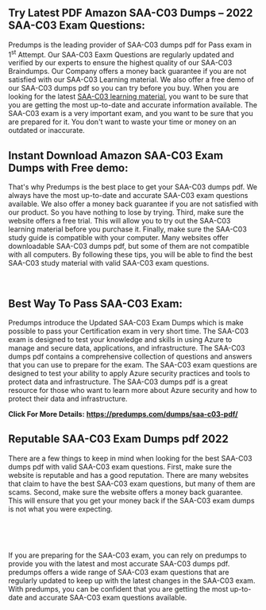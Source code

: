 <h2>Try Latest PDF Amazon SAA-C03 Dumps &ndash; 2022 SAA-C03 Exam Questions:</h2>
<p>Predumps is the leading provider of SAA-C03 dumps pdf for Pass exam in 1<sup>st</sup> Attempt. Our SAA-C03 Eaxm Questions are regularly updated and verified by our experts to ensure the highest quality of our SAA-C03 Braindumps. Our Company offers a money back guarantee if you are not satisfied with our SAA-C03 Learning material. We also offer a free demo of our SAA-C03 dumps pdf so you can try before you buy. When you are looking for the latest <a href="https://predumps.com/dumps/saa-c03-pdf/">SAA-C03 learning material</a>, you want to be sure that you are getting the most up-to-date and accurate information available. The SAA-C03 exam is a very important exam, and you want to be sure that you are prepared for it. You don't want to waste your time or money on an outdated or inaccurate.</p>
<h2>Instant Download Amazon SAA-C03 Exam Dumps with Free demo:</h2>
<p>That's why Predumps is the best place to get your SAA-C03 dumps pdf. We always have the most up-to-date and accurate SAA-C03 exam questions available. We also offer a money back guarantee if you are not satisfied with our product. So you have nothing to lose by trying. Third, make sure the website offers a free trial. This will allow you to try out the SAA-C03 learning material before you purchase it. Finally, make sure the SAA-C03 study guide is compatible with your computer. Many websites offer downloadable SAA-C03 dumps pdf, but some of them are not compatible with all computers. By following these tips, you will be able to find the best SAA-C03 study material with valid SAA-C03 exam questions.</p>
<p>&nbsp;</p>
<h2>Best Way To Pass SAA-C03 Exam:</h2>
<p>Predumps introduce the Updated SAA-C03 Exam Dumps which is make possible to pass your Certification exam in very short time. The SAA-C03 exam is designed to test your knowledge and skills in using Azure to manage and secure data, applications, and infrastructure. The SAA-C03 dumps pdf contains a comprehensive collection of questions and answers that you can use to prepare for the exam. The SAA-C03 exam questions are designed to test your ability to apply Azure security practices and tools to protect data and infrastructure. The SAA-C03 dumps pdf is a great resource for those who want to learn more about Azure security and how to protect their data and infrastructure.</p>
<p><strong>Click For More Details:</strong> <strong><a href="https://predumps.com/dumps/saa-c03-pdf/">https://predumps.com/dumps/saa-c03-pdf/</a></strong></p>
<h2>Reputable SAA-C03 Exam Dumps pdf 2022</h2>
<p>There are a few things to keep in mind when looking for the best SAA-C03 dumps pdf with valid SAA-C03 exam questions. First, make sure the website is reputable and has a good reputation. There are many websites that claim to have the best SAA-C03 exam questions, but many of them are scams. Second, make sure the website offers a money back guarantee. This will ensure that you get your money back if the SAA-C03 exam dumps is not what you were expecting.</p>
<p>&nbsp;</p>
<p>&nbsp;</p>
<p>If you are preparing for the SAA-C03 exam, you can rely on predumps to provide you with the latest and most accurate SAA-C03 dumps pdf. predumps offers a wide range of SAA-C03 exam questions that are regularly updated to keep up with the latest changes in the SAA-C03 exam. With predumps, you can be confident that you are getting the most up-to-date and accurate SAA-C03 exam questions available.</p>
